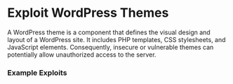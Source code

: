 # Exploit WordPress Themes
A WordPress theme is a component that defines the visual design and layout of a WordPress site. It includes PHP templates, CSS stylesheets, and JavaScript elements. Consequently, insecure or vulnerable themes can potentially allow unauthorized access to the server.

### Example Exploits